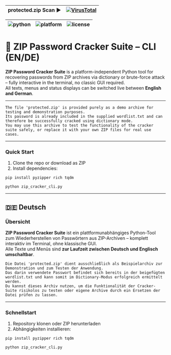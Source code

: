 |protected.zip Scan ► |[![VirusTotal](https://img.shields.io/badge/VirusTotal-Scan-blue.svg)](https://www.virustotal.com/gui/file/ba7aa820f4bc70afc6d14230963e53af5f97c8231df011320324ab3d8f0abf52?nocache=1)|
|---|---|

| ![python](https://img.shields.io/badge/python-3.8%2B-blue) | ![platform](https://img.shields.io/badge/platform-windows%20%7C%20linux%20%7C%20macos-lightgrey) | ![license](https://img.shields.io/badge/license-MIT-brightgreen) |
|---|---|---|

# 🔐 ZIP Password Cracker Suite – CLI (EN/DE)



**ZIP Password Cracker Suite** is a platform-independent Python tool for recovering passwords from ZIP archives via dictionary or brute-force attack – fully interactive in the terminal, no classic GUI required.  
All texts, menus and status displays can be switched live between **English and German**.

---

```yarn
The file 'protected.zip' is provided purely as a demo archive for testing and demonstration purposes.
Its password is already included in the supplied wordlist.txt and can therefore be successfully cracked using dictionary mode.
You may use this archive to test the functionality of the cracker suite safely, or replace it with your own ZIP files for real use cases.
```

---

### Quick Start

1. Clone the repo or download as ZIP  
2. Install dependencies:

```yarn
pip install pyzipper rich tqdm

python zip_cracker_cli.py
```

---

## 🇩🇪 Deutsch

### Übersicht

**ZIP Password Cracker Suite** ist ein plattformunabhängiges Python-Tool zum Wiederherstellen von Passwörtern aus ZIP-Archiven – komplett interaktiv im Terminal, ohne klassische GUI.  
Alle Texte und Menüs sind **zur Laufzeit zwischen Deutsch und Englisch umschaltbar**.

```yarn
Die Datei 'protected.zip' dient ausschließlich als Beispielarchiv zur Demonstration und zum Testen der Anwendung.
Das darin verwendete Passwort befindet sich bereits in der beigefügten wordlist.txt und kann somit im Dictionary-Modus erfolgreich ermittelt werden.
Du kannst dieses Archiv nutzen, um die Funktionalität der Cracker-Suite risikolos zu testen oder eigene Archive durch ein Ersetzen der Datei prüfen zu lassen.
```

---

### Schnellstart

1. Repository klonen oder ZIP herunterladen  
2. Abhängigkeiten installieren:

```yarn
pip install pyzipper rich tqdm

python zip_cracker_cli.py
```
